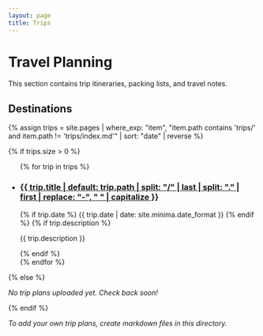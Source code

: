 ```yaml
---
layout: page
title: Trips
---
```


# Travel Planning

This section contains trip itineraries, packing lists, and travel notes.

## Destinations

{% assign trips = site.pages | where_exp: "item", "item.path contains 'trips/' and item.path != 'trips/index.md'" | sort: "date" | reverse %}

{% if trips.size > 0 %}
<ul class="post-list">
  {% for trip in trips %}
    <li>
      <h3>
        <a class="post-link" href="{{ trip.url | relative_url }}">
          {{ trip.title | default: trip.path | split: "/" | last | split: "." | first | replace: "-", " " | capitalize }}
        </a>
      </h3>
      {% if trip.date %}
        <span class="post-meta">{{ trip.date | date: site.minima.date_format }}</span>
      {% endif %}
      {% if trip.description %}
        <p>{{ trip.description }}</p>
      {% endif %}
    </li>
  {% endfor %}
</ul>
{% else %}
<p><em>No trip plans uploaded yet. Check back soon!</em></p>
{% endif %}

<p><em>To add your own trip plans, create markdown files in this directory.</em></p> 